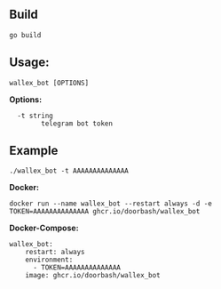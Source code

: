 ## Build
```
go build
```

## Usage:
```
wallex_bot [OPTIONS]
```

**Options:**
```
  -t string
        telegram bot token
```

## Example
```
./wallex_bot -t AAAAAAAAAAAAAA
```
**Docker:**
```
docker run --name wallex_bot --restart always -d -e TOKEN=AAAAAAAAAAAAAA ghcr.io/doorbash/wallex_bot
```
**Docker-Compose:**
```
wallex_bot:
    restart: always
    environment:
      - TOKEN=AAAAAAAAAAAAAA
    image: ghcr.io/doorbash/wallex_bot
```